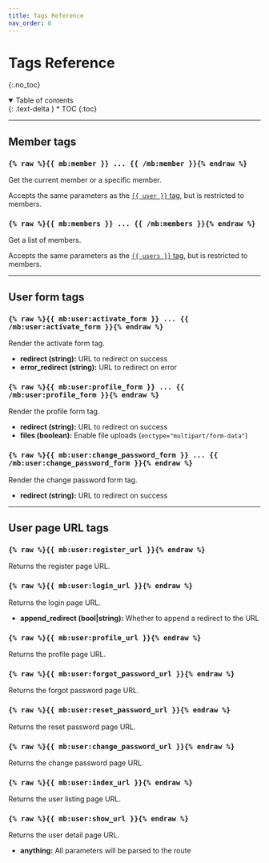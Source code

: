 ```yaml
---
title: Tags Reference
nav_order: 6
---
```


# Tags Reference
{:.no_toc}

<details open markdown="block">
  <summary>
      Table of contents
  </summary>
  {: .text-delta }
* TOC
{:toc}
</details>

---

## Member tags

### `{% raw %}{{ mb:member }} ... {{ /mb:member }}{% endraw %}`

Get the current member or a specific member.

Accepts the same parameters as the [`{{ user }}` tag](https://statamic.dev/tags/user-profile), but is restricted to members.

### `{% raw %}{{ mb:members }} ... {{ /mb:members }}{% endraw %}`

Get a list of members.

Accepts the same parameters as the [`{{ users }}` tag](https://statamic.dev/tags/users), but is restricted to members.

---

## User form tags

### `{% raw %}{{ mb:user:activate_form }} ... {{ /mb:user:activate_form }}{% endraw %}`

Render the activate form tag.

* **redirect (string):** URL to redirect on success
* **error_redirect (string):** URL to redirect on error

### `{% raw %}{{ mb:user:profile_form }} ... {{ /mb:user:profile_form }}{% endraw %}`

Render the profile form tag.

* **redirect (string):** URL to redirect on success
* **files (boolean):** Enable file uploads (`enctype="multipart/form-data"`)

### `{% raw %}{{ mb:user:change_password_form }} ... {{ /mb:user:change_password_form }}{% endraw %}`

Render the change password form tag.

* **redirect (string):** URL to redirect on success

---

## User page URL tags

### `{% raw %}{{ mb:user:register_url }}{% endraw %}`

Returns the register page URL.

### `{% raw %}{{ mb:user:login_url }}{% endraw %}`

Returns the login page URL.

* **append_redirect (bool\|string):** Whether to append a redirect to the URL

### `{% raw %}{{ mb:user:profile_url }}{% endraw %}`

Returns the profile page URL.

### `{% raw %}{{ mb:user:forgot_password_url }}{% endraw %}`

Returns the forgot password page URL.

### `{% raw %}{{ mb:user:reset_password_url }}{% endraw %}`

Returns the reset password page URL.

### `{% raw %}{{ mb:user:change_password_url }}{% endraw %}`

Returns the change password page URL.

### `{% raw %}{{ mb:user:index_url }}{% endraw %}`

Returns the user listing page URL.

### `{% raw %}{{ mb:user:show_url }}{% endraw %}`

Returns the user detail page URL.

* **anything:** All parameters will be parsed to the route